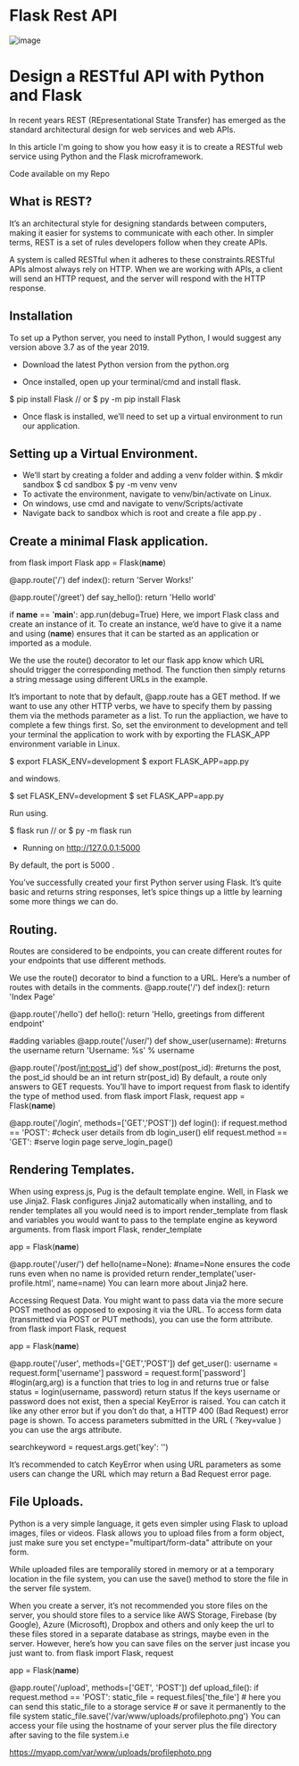 # Flask Rest API

![image](https://user-images.githubusercontent.com/121934188/235756123-e7a528cd-8fd9-4819-b1d0-ae7de0e11af8.png)

# Design a RESTful API with Python and Flask

In recent years REST (REpresentational State Transfer) has emerged as the standard architectural design for web services and web APIs.

In this article I'm going to show you how easy it is to create a RESTful web service using Python and the Flask microframework.

Code available on my Repo

## What is REST?
It’s an architectural style for designing standards between computers, making it easier for systems to communicate with each other. In simpler terms, REST is a set of rules developers follow when they create APIs.

A system is called RESTful when it adheres to these constraints.RESTful APIs almost always rely on HTTP. When we are working with APIs, a client will send an HTTP request, and the server will respond with the HTTP response.

## Installation
To set up a Python server, you need to install Python, I would suggest any version above 3.7 as of the year 2019.

- Download the latest Python version from the python.org

- Once installed, open up your terminal/cmd and install flask.

$ pip install Flask
// or
$ py -m pip install Flask

- Once flask is installed, we’ll need to set up a virtual environment to run our application.

## Setting up a Virtual Environment.

- We’ll start by creating a folder and adding a venv folder within.
$ mkdir sandbox
$ cd sandbox
$ py -m venv venv
- To activate the environment, navigate to venv/bin/activate on Linux.
- On windows, use cmd and navigate to venv/Scripts/activate
- Navigate back to sandbox which is root and create a file app.py .

## Create a minimal Flask application.
from flask import Flask
app = Flask(__name__)

@app.route('/')
def index():
  return 'Server Works!'

@app.route('/greet')
def say_hello():
  return 'Hello world'

if __name__ == '__main__':
    app.run(debug=True)
Here, we import Flask class and create an instance of it. To create an instance, we’d have to give it a name and using (__name__) ensures that it can be started as an application or imported as a module.

We the use the route() decorator to let our flask app know which
URL should trigger the corresponding method. The function then simply returns a string message using different URLs in the example.

 It’s important to note that by default, @app.route has a GET method. 
 If we want to use any other HTTP verbs, we have to specify them by passing 
 them via the methods parameter as a list.
To run the appliaction, we have to complete a few things first. So, set the environment to development and tell your terminal the application to work with by exporting the FLASK_APP environment variable in Linux.

$ export FLASK_ENV=development
$ export FLASK_APP=app.py

and windows.

$ set FLASK_ENV=development
$ set FLASK_APP=app.py

Run using.

$ flask run
// or
$ py -m flask run
* Running on http://127.0.0.1:5000

By default, the port is 5000 .

You’ve successfully created your first Python server using Flask. It’s quite basic and returns string responses, let’s spice things up a little by learning some more things we can do.

## Routing.
Routes are considered to be endpoints, you can create different routes for your endpoints that use different methods.

We use the route() decorator to bind a function to a URL. Here’s a number of routes with details in the comments.
@app.route('/')
def index():
 return 'Index Page'

@app.route('/hello')
def hello():
 return 'Hello, greetings from different endpoint'

#adding variables
@app.route('/user/<username>')
def show_user(username):
 #returns the username
 return 'Username: %s' % username

@app.route('/post/<int:post_id>')
def show_post(post_id):
 #returns the post, the post_id should be an int
 return str(post_id)
By default, a route only answers to GET requests. You’ll have to import request from flask to identify the type of method used.
from flask import Flask, request
app = Flask(__name__)

@app.route('/login', methods=['GET','POST'])
def login():
  if request.method == 'POST':
    #check user details from db
    login_user()
  elif request.method == 'GET':
    #serve login page
    serve_login_page()
## Rendering Templates.
When using express.js, Pug is the default template engine. Well, in Flask we use Jinja2.
Flask configures Jinja2 automatically when installing, and to render templates all you would need is to import render_template from flask and variables you would want to pass to the template engine as keyword arguments.
from flask import Flask, render_template

app = Flask(__name__)

@app.route('/user/<name>')
def hello(name=None):
 #name=None ensures the code runs even when no name is provided
 return render_template('user-profile.html', name=name)
You can learn more about Jinja2 here.

Accessing Request Data.
You might want to pass data via the more secure POST method as opposed to exposing it via the URL. To access form data (transmitted via POST or PUT methods), you can use the form attribute.
from flask import Flask, request

app = Flask(__name__)

@app.route('/user', methods=['GET','POST'])
def get_user():
 username = request.form['username']
 password = request.form['password']
 #login(arg,arg) is a function that tries to log in and returns true or false
 status = login(username, password)
 return status
If the keys username or password does not exist, then a special KeyError is raised. You can catch it like any other error but if you don’t do that, a HTTP 400 (Bad Request) error page is shown. To access parameters submitted in the URL ( ?key=value ) you can use the args attribute.

searchkeyword = request.args.get('key': '')

It’s recommended to catch KeyError when using URL parameters as some users can
change the URL which may return a Bad Request error page.

## File Uploads.
Python is a very simple language, it gets even simpler using Flask to upload images, files or videos. Flask allows you to upload files from a form object, just make sure you set enctype="multipart/form-data" attribute on your form.

While uploaded files are temporalily stored in memory or at a temporary location in the file system, you can use the save() method to store the file in the server file system.

When you create a server, it’s not recommended you store files on the server, you should store files to a service like AWS Storage, Firebase (by Google), Azure (Microsoft),
Dropbox and others and only keep the url to these files stored in a separate database as strings, maybe even in the server.
However, here’s how you can save files on the server just incase you just want to.
from flask import Flask, request

app = Flask(__name__)

@app.route('/upload', methods=['GET', 'POST'])
def upload_file():
    if request.method == 'POST':
        static_file = request.files['the_file']
        # here you can send this static_file to a storage service
        # or save it permanently to the file system
        static_file.save('/var/www/uploads/profilephoto.png')
You can access your file using the hostname of your server plus the file directory after saving to the file system.i.e

https://myapp.com/var/www/uploads/profilephoto.png
